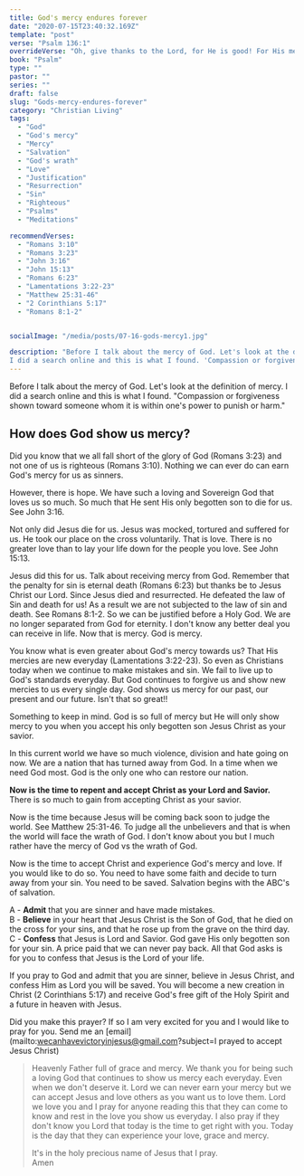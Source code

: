 ```yaml
---
title: God's mercy endures forever
date: "2020-07-15T23:40:32.169Z"
template: "post"
verse: "Psalm 136:1"
overrideVerse: "Oh, give thanks to the Lord, for He is good! For His mercy endures forever. (NKJV)"
book: "Psalm"
type: ""
pastor: ""
series: ""
draft: false
slug: "Gods-mercy-endures-forever"
category: "Christian Living"
tags:
  - "God"
  - "God's mercy"
  - "Mercy"
  - "Salvation"
  - "God's wrath"
  - "Love"
  - "Justification"
  - "Resurrection"
  - "Sin"
  - "Righteous"
  - "Psalms"
  - "Meditations"

recommendVerses: 
  - "Romans 3:10"
  - "Romans 3:23"
  - "John 3:16"
  - "John 15:13"
  - "Romans 6:23"
  - "Lamentations 3:22-23"
  - "Matthew 25:31-46"
  - "2 Corinthians 5:17"
  - "Romans 8:1-2"


socialImage: "/media/posts/07-16-gods-mercy1.jpg"

description: "Before I talk about the mercy of God. Let's look at the definition of mercy.
I did a search online and this is what I found. 'Compassion or forgiveness shown toward someone whom it is within one's power to punish or harm.'"
---
```


Before I talk about the mercy of God. Let's look at the definition of mercy.
I did a search online and this is what I found. "Compassion or forgiveness shown toward someone whom it is within one's power to punish or harm."

## How does God show us mercy?

Did you know that we all fall short of the glory of God (Romans 3:23) and not one of us is righteous (Romans 3:10). Nothing we can ever do can earn God's mercy for us as sinners. 

However, there is hope. We have such a loving and Sovereign God that loves us so much. So much that He sent His only begotten son to die for us. See John 3:16. 

Not only did Jesus die for us. Jesus was mocked, tortured and suffered for us. He took our place on the cross voluntarily. That is love. There is no greater love than to lay your life down for the people you love. See John 15:13. 

Jesus did this for us. Talk about receiving mercy from God. Remember that the penalty for sin is eternal death (Romans 6:23) but thanks be to Jesus Christ our Lord. Since Jesus died and resurrected. He defeated the law of Sin and death for us! As a result we are not subjected to the law of sin and death. See Romans 8:1-2. So we can be justified before a Holy God. We are no longer separated from God for eternity. I don't know any better deal you can receive in life. Now that is mercy. God is mercy. 

You know what is even greater about God's mercy towards us? That His mercies are new everyday (Lamentations 3:22-23). So even as Christians today when we continue to make mistakes and sin. We fail to live up to God's standards everyday. But God continues to forgive us and show new mercies to us every single day. God shows us mercy for our past, our present and our future. Isn't that so great!!

Something to keep in mind. God is so full of mercy but He will only show mercy to you when you accept his only begotten son Jesus Christ as your savior. 

In this current world we have so much violence, division and hate going on now. We are a nation that has turned away from God. In a time when we need God most. God is the only one who can restore our nation. 

**Now is the time to repent and accept Christ as your Lord and Savior.**  
There is so much to gain from accepting Christ as your savior.

Now is the time because Jesus will be coming back soon to judge the world. See Matthew 25:31-46. To judge all the unbelievers and that is when the world will face the wrath of God. I don't know about you but I much rather have the mercy of God vs the wrath of God.

Now is the time to accept Christ and experience God's mercy and love. If you would like to do so. You need to have some faith and decide to turn away from your sin. You need to be saved. Salvation begins with the ABC's of salvation.

A - **Admit** that you are sinner and have made mistakes.  
B - **Believe** in your heart that Jesus Christ is the Son of God, that he died on the cross for your sins, and that he rose up from the grave on the third day.  
C - **Confess** that Jesus is Lord and Savior. God gave His only begotten son for your sin. A price paid that we can never pay back. All that God asks is for you to confess that Jesus is the Lord of your life.  

If you pray to God and admit that you are sinner, believe in Jesus Christ, and confess Him as Lord you will be saved. You will become a new creation in Christ (2 Corinthians 5:17) and receive God's free gift of the Holy Spirit and a future in heaven with Jesus. 

Did you make this prayer? If so I am very excited for you and I would like to pray for you. 
Send me an [email](mailto:wecanhavevictoryinjesus@gmail.com?subject=I prayed to accept Jesus Christ)

<blockquote>
Heavenly Father full of grace and mercy. We thank you for being such a loving God that continues to show us mercy each everyday. Even when we don't deserve it. Lord we can never earn your mercy but we can accept Jesus and love others as you want us to love them. Lord we love you and I pray for anyone reading this that they can come to know and rest in the love you show us everyday. I also pray if they don't know you Lord that today is the time to get right with you. Today is the day that they can experience your love, grace and mercy.  

It's in the holy precious name of Jesus that I pray.  
Amen
</blockquote>
 


